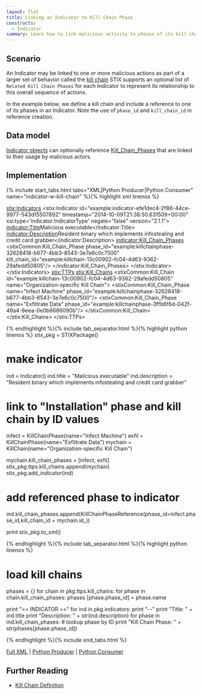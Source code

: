 ```yaml
---
layout: flat
title: Linking an Indicator to Kill Chain Phase
constructs:
  - Indicator
summary: Learn how to link malicious activity to phases of its kill chain.
---
```


## Scenario
An Indicator may be linked to one or more malicious actions as part of a larger set of behavior called the [kill chain](/documentation/idioms/kill-chain)
STIX supports an optional list of `Related Kill Chain Phases` for each Indicator to represent its relationship to this overall sequence of actions.


In the example below, we define a kill chain and include a reference to one of its phases in an Indicator. Note the use of `phase_id` and `kill_chain_id` in reference creation.

## Data model
[Indicator objects](https://stixproject.github.io/data-model/{{site.current_version}}/indicator/IndicatorType/) can optionally reference  [Kill_Chain_Phases](https://stixproject.github.io/data-model/{{site.current_version}}/stixCommon/KillChainPhaseReferenceType/) that are linked to their usage by malicious actors.

## Implementation

{% include start_tabs.html tabs="XML|Python Producer|Python Consumer" name="indicator-w-kill-chain" %}{% highlight xml linenos %}

<stix:Indicators>
    <stix:Indicator id="example:indicator-efe1dec4-2f86-44ce-9977-543d15507892" timestamp="2014-10-09T21:38:50.631509+00:00" xsi:type='indicator:IndicatorType' negate="false" version="2.1.1">
        <indicator:Title>Malicious executable</indicator:Title>
        <indicator:Description>Resident binary which implements infostealing and credit card grabber</indicator:Description>
        <indicator:Kill_Chain_Phases>
            <stixCommon:Kill_Chain_Phase phase_id="example:killchainphase-32628418-b677-4bb3-8543-3e7e6c0c7500" kill_chain_id="example:killchain-13c00902-fc04-4d63-9362-29afedd50805"/>
        </indicator:Kill_Chain_Phases>
    </stix:Indicator>
</stix:Indicators>
<stix:TTPs>
    <stix:Kill_Chains>
        <stixCommon:Kill_Chain id="example:killchain-13c00902-fc04-4d63-9362-29afedd50805" name="Organization-specific Kill Chain">
            <stixCommon:Kill_Chain_Phase name="Infect Machine" phase_id="example:killchainphase-32628418-b677-4bb3-8543-3e7e6c0c7500"/>
            <stixCommon:Kill_Chain_Phase name="Exfiltrate Data" phase_id="example:killchainphase-3ffb6f6d-042f-49a4-8eea-0e0b6686090b"/>
        </stixCommon:Kill_Chain>
    </stix:Kill_Chains>
</stix:TTPs>


{% endhighlight %}{% include tab_separator.html %}{% highlight python linenos %}
stix_pkg = STIXPackage()


# make indicator 
ind = Indicator()
ind.title = "Malicious executable"
ind.description = "Resident binary which implements infostealing and credit card grabber"

# link to "Installation" phase and kill chain by ID values
infect = KillChainPhase(name="Infect Machine")
exfil = KillChainPhase(name="Exfiltrate Data")
mychain = KillChain(name="Organization-specific Kill Chain")

mychain.kill_chain_phases = [infect, exfil]
stix_pkg.ttps.kill_chains.append(mychain)    
stix_pkg.add_indicator(ind)


# add referenced phase to indicator
ind.kill_chain_phases.append(KillChainPhaseReference(phase_id=infect.phase_id,kill_chain_id = mychain.id_))

print stix_pkg.to_xml() 

{% endhighlight %}{% include tab_separator.html %}{% highlight python linenos %}

# load kill chains
phases = {}
for chain in pkg.ttps.kill_chains:
    for phase in chain.kill_chain_phases: 
        phases [phase.phase_id] = phase.name


print "== INDICATOR =="
for ind in pkg.indicators:
    print "--"
    print "Title: " + ind.title
    print "Description: " + str(ind.description)
    for phase in ind.kill_chain_phases:
        # lookup phase by ID
        print "Kill Chain Phase: " + str(phases[phase.phase_id])
        
{% endhighlight %}{% include end_tabs.html %}

[Full XML](indicator-w-kill-chain.xml) | [Python Producer](indicator-w-kill-chain_producer.py) | [Python Consumer](indicator-w-kill-chain_consumer.py)
## Further Reading

* [Kill Chain Definition](/data-model/{{site.current_version}}/stixCommon/KillChainType/)

